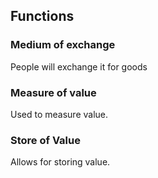 ## Functions
### Medium of exchange
People will exchange it for goods
### Measure of value
Used to measure value.
### Store of Value
Allows for storing value.